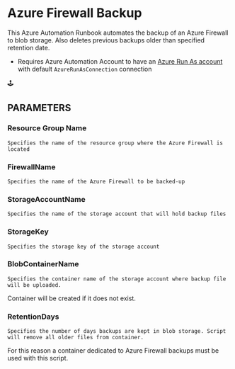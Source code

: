 # Azure Firewall Backup
This Azure Automation Runbook automates the backup of an Azure Firewall to blob storage. Also deletes previous backups older than specified retention date.

* Requires Azure Automation Account to have an [Azure Run As account](https://docs.microsoft.com/en-us/azure/automation/create-run-as-account) with default `AzureRunAsConnection` connection

:joystick:

## PARAMETERS
### Resource Group Name
    Specifies the name of the resource group where the Azure Firewall is located
    
### FirewallName
    Specifies the name of the Azure Firewall to be backed-up

### StorageAccountName
    Specifies the name of the storage account that will hold backup files

### StorageKey
	Specifies the storage key of the storage account

### BlobContainerName
	Specifies the container name of the storage account where backup file will be uploaded.
  Container will be created if it does not exist.

### RetentionDays
	Specifies the number of days backups are kept in blob storage. Script will remove all older files from container.
  For this reason a container dedicated to Azure Firewall backups must be used with this script.

